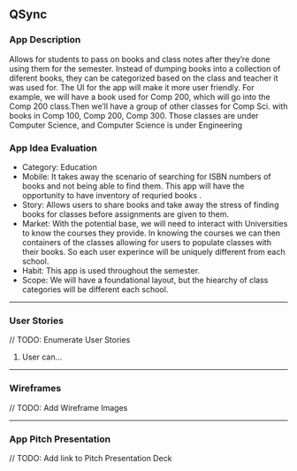 ## QSync

### App Description
Allows for students to pass on books and class notes after they’re done using them for the semester. Instead of dumping books into a collection of diferent books, they can be categorized based on the class and teacher it was used for. The UI for the app will make it more user friendly. For example, we will have a book used for Comp 200, which will go into the Comp 200 class.Then we’ll have a group of other classes for Comp Sci. with books in Comp 100, Comp 200, Comp 300. Those classes are under Computer Science, and Computer Science is under Engineering

### App Idea Evaluation

- Category: Education
- Mobile: It takes away the scenario of searching for ISBN numbers of books and not being able to find them. This app will have the opportunity to have inventory of requried books .
- Story: Allows users to share books and take away the stress of finding books for classes before assignments are given to them.
- Market: With the potential base, we will need to interact with Universities to know the courses they provide. In knowing the courses we can then containers of the classes allowing for users to populate classes with their books. So each user experince will be uniquely different from each school.
- Habit: This app is used throughout the semester.
- Scope: We will have a foundational layout, but the hiearchy of class categories will be different each school.

---

### User Stories
// TODO: Enumerate User Stories
1. User can...

---

### Wireframes
// TODO: Add Wireframe Images

---

### App Pitch Presentation
// TODO: Add link to Pitch Presentation Deck
